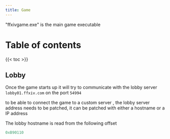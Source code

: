 ```yaml
---
title: Game
---
```


"ffxivgame.exe" is the main game executable

# Table of contents
 
{{< toc >}}

## Lobby

Once the game starts up it will try to communicate with the lobby server ``` lobby01.ffxiv.com ``` on the port ``` 54994 ```

to be able to connect the game to a custom server , the lobby server address needs to be patched, it can be patched with either a hostname or a IP address

The lobby hostname is read from the following offset
```c
0xB90110
```
